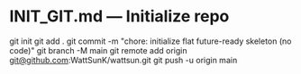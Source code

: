 
# INIT_GIT.md — Initialize repo
git init
git add .
git commit -m "chore: initialize flat future-ready skeleton (no code)"
git branch -M main
git remote add origin git@github.com:WattSunK/wattsun.git
git push -u origin main
